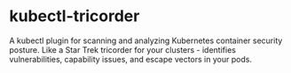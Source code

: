# kubectl-tricorder
A kubectl plugin for scanning and analyzing Kubernetes container security posture. Like a Star Trek tricorder for your clusters - identifies vulnerabilities, capability issues, and escape vectors in your pods.
